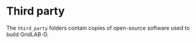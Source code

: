 # Third party

The `third_party` folders contain copies of open-source software used to build GridLAB-D.
